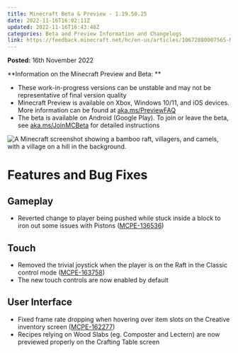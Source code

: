 ```yaml
---
title: Minecraft Beta & Preview - 1.19.50.25
date: 2022-11-16T16:02:11Z
updated: 2022-11-16T16:43:48Z
categories: Beta and Preview Information and Changelogs
link: https://feedback.minecraft.net/hc/en-us/articles/10672880007565-Minecraft-Beta-Preview-1-19-50-25
---
```


**Posted:** 16th November 2022

**Information on the Minecraft Preview and Beta: **

- These work-in-progress versions can be unstable and may not be representative of final version quality
- Minecraft Preview is available on Xbox, Windows 10/11, and iOS devices. More information can be found at [aka.ms/PreviewFAQ](http://aka.ms/PreviewFAQ)
- The beta is available on Android (Google Play). To join or leave the beta, see [aka.ms/JoinMCBeta](https://aka.ms/JoinMCBeta) for detailed instructions

![A Minecraft screenshot showing a bamboo raft, villagers, and camels, with a village on a hill in the background.](https://feedback.minecraft.net/hc/article_attachments/10672838483469)

# **Features and Bug Fixes**

## **Gameplay**

- Reverted change to player being pushed while stuck inside a block to iron out some issues with Pistons ([MCPE-136536](https://bugs.mojang.com/browse/MCPE-136536))

## **Touch**

- Removed the trivial joystick when the player is on the Raft in the Classic control mode ([MCPE-163758](https://bugs.mojang.com/browse/MCPE-163758))
- The new touch controls are now enabled by default

## **User Interface**

- Fixed frame rate dropping when hovering over item slots on the Creative inventory screen ([MCPE-162277](https://bugs.mojang.com/browse/MCPE-162277))
- Recipes relying on Wood Slabs (eg. Composter and Lectern) are now previewed properly on the Crafting Table screen
